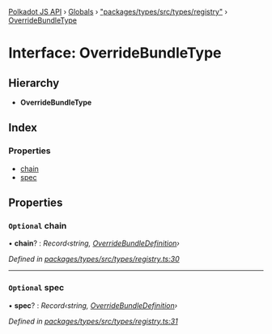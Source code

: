 [Polkadot JS API](../README.md) › [Globals](../globals.md) › ["packages/types/src/types/registry"](../modules/_packages_types_src_types_registry_.md) › [OverrideBundleType](_packages_types_src_types_registry_.overridebundletype.md)

# Interface: OverrideBundleType

## Hierarchy

* **OverrideBundleType**

## Index

### Properties

* [chain](_packages_types_src_types_registry_.overridebundletype.md#optional-chain)
* [spec](_packages_types_src_types_registry_.overridebundletype.md#optional-spec)

## Properties

### `Optional` chain

• **chain**? : *Record‹string, [OverrideBundleDefinition](_packages_types_src_types_registry_.overridebundledefinition.md)›*

*Defined in [packages/types/src/types/registry.ts:30](https://github.com/polkadot-js/api/blob/5adc846e4/packages/types/src/types/registry.ts#L30)*

___

### `Optional` spec

• **spec**? : *Record‹string, [OverrideBundleDefinition](_packages_types_src_types_registry_.overridebundledefinition.md)›*

*Defined in [packages/types/src/types/registry.ts:31](https://github.com/polkadot-js/api/blob/5adc846e4/packages/types/src/types/registry.ts#L31)*
